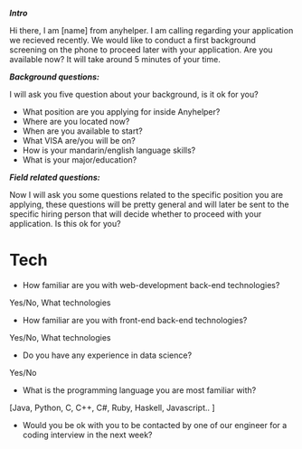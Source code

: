 ***Intro***

Hi there, I am [name] from anyhelper. I am calling regarding your application we recieved recently. We would like to conduct a first background screening on the phone to proceed later with your application. Are you available now? It will take around 5 minutes of your time.

***Background questions:***

I will ask you five question about your background, is it ok for you?

- What position are you applying for inside Anyhelper?
- Where are you located now?
- When are you available to start?
- What VISA are/you will be on?
- How is your mandarin/english language skills?
- What is your major/education?

***Field related questions:***

Now I will ask you some questions related to the specific position you are applying, these questions will be pretty general and will later be sent to the specific hiring person that will decide whether to proceed with your application. Is this ok for you?

Tech
====

- How familiar are you with web-development back-end technologies?

Yes/No, What technologies

- How familiar are you with front-end back-end technologies?

Yes/No, What technologies

- Do you have any experience in data science?

Yes/No

- What is the programming language you are most familiar with?

[Java, Python, C, C++, C#, Ruby, Haskell, Javascript.. ]

- Would you be ok with you to be contacted by one of our engineer for a coding interview in the next week?
